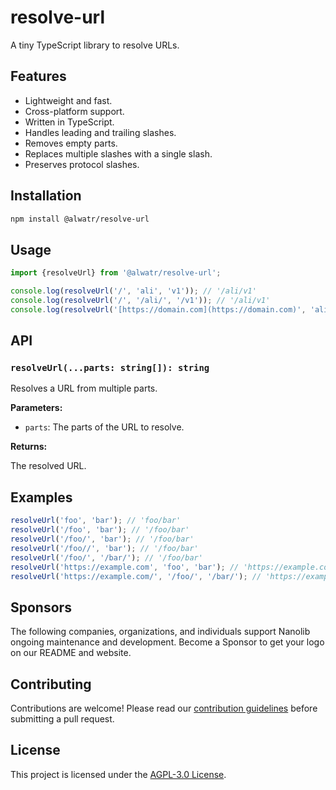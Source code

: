 # resolve-url

A tiny TypeScript library to resolve URLs.

## Features

- Lightweight and fast.
- Cross-platform support.
- Written in TypeScript.
- Handles leading and trailing slashes.
- Removes empty parts.
- Replaces multiple slashes with a single slash.
- Preserves protocol slashes.

## Installation

```bash
npm install @alwatr/resolve-url
```

## Usage

```ts
import {resolveUrl} from '@alwatr/resolve-url';

console.log(resolveUrl('/', 'ali', 'v1')); // '/ali/v1'
console.log(resolveUrl('/', '/ali/', '/v1')); // '/ali/v1'
console.log(resolveUrl('[https://domain.com](https://domain.com)', 'ali', 'v1')); // https://domain.com/ali/v1
```

## API

### `resolveUrl(...parts: string[]): string`

Resolves a URL from multiple parts.

**Parameters:**

- `parts`: The parts of the URL to resolve.

**Returns:**

The resolved URL.

## Examples

```ts
resolveUrl('foo', 'bar'); // 'foo/bar'
resolveUrl('/foo', 'bar'); // '/foo/bar'
resolveUrl('/foo/', 'bar'); // '/foo/bar'
resolveUrl('/foo//', 'bar'); // '/foo/bar'
resolveUrl('/foo/', '/bar/'); // '/foo/bar'
resolveUrl('https://example.com', 'foo', 'bar'); // 'https://example.com/foo/bar'
resolveUrl('https://example.com/', '/foo/', '/bar/'); // 'https://example.com/foo/bar'
```

## Sponsors

The following companies, organizations, and individuals support Nanolib ongoing maintenance and development. Become a Sponsor to get your logo on our README and website.

## Contributing

Contributions are welcome\! Please read our [contribution guidelines](https://github.com/Alwatr/.github/blob/next/CONTRIBUTING.md) before submitting a pull request.

## License

This project is licensed under the [AGPL-3.0 License](LICENSE).
